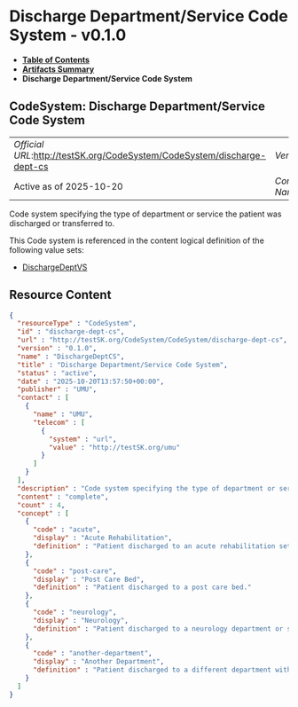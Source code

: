 # Discharge Department/Service Code System - v0.1.0

* [**Table of Contents**](toc.md)
* [**Artifacts Summary**](artifacts.md)
* **Discharge Department/Service Code System**

## CodeSystem: Discharge Department/Service Code System 

| | |
| :--- | :--- |
| *Official URL*:http://testSK.org/CodeSystem/CodeSystem/discharge-dept-cs | *Version*:0.1.0 |
| Active as of 2025-10-20 | *Computable Name*:DischargeDeptCS |

 
Code system specifying the type of department or service the patient was discharged or transferred to. 

 This Code system is referenced in the content logical definition of the following value sets: 

* [DischargeDeptVS](ValueSet-discharge-dept-vs.md)



## Resource Content

```json
{
  "resourceType" : "CodeSystem",
  "id" : "discharge-dept-cs",
  "url" : "http://testSK.org/CodeSystem/CodeSystem/discharge-dept-cs",
  "version" : "0.1.0",
  "name" : "DischargeDeptCS",
  "title" : "Discharge Department/Service Code System",
  "status" : "active",
  "date" : "2025-10-20T13:57:50+00:00",
  "publisher" : "UMU",
  "contact" : [
    {
      "name" : "UMU",
      "telecom" : [
        {
          "system" : "url",
          "value" : "http://testSK.org/umu"
        }
      ]
    }
  ],
  "description" : "Code system specifying the type of department or service the patient was discharged or transferred to.",
  "content" : "complete",
  "count" : 4,
  "concept" : [
    {
      "code" : "acute",
      "display" : "Acute Rehabilitation",
      "definition" : "Patient discharged to an acute rehabilitation setting."
    },
    {
      "code" : "post-care",
      "display" : "Post Care Bed",
      "definition" : "Patient discharged to a post care bed."
    },
    {
      "code" : "neurology",
      "display" : "Neurology",
      "definition" : "Patient discharged to a neurology department or service."
    },
    {
      "code" : "another-department",
      "display" : "Another Department",
      "definition" : "Patient discharged to a different department within the same hospital."
    }
  ]
}

```

